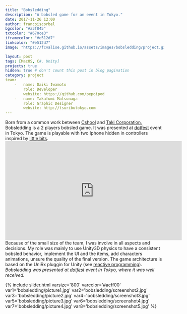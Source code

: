 ```yaml
---
title: "Bobsledding"
description: "A bobsled game for an event in Tokyo."
date: 2017-11-26 12:00
author: francoiscorbel
bgcolor: "#a3f845"
txtcolor: "#670ce3"
iframecolor: "#e512d7"
linkcolor: "#e512d7"
image: "https://fcvalise.github.io/assets/images/bobsledding/project.gif"

layout: post
tags: [MacOS, C#, Unity]
projects: true
hidden: true # don't count this post in blog pagination
category: project
team:
    -   name: Daiki Iwamoto
        role: Developer
        website: https://github.com/pepoipod
    -   name: Takafumi Matsunaga
        role: Graphic Designer
        website: http://tsuributokyo.com
---
```

<div class="text justify general-margin">
Born from a common work between <a alt="http://cshool.jp" href="http://cshool.jp" target="_blank">Cshool</a> and <a alt="http://taki.co.jp" href="http://taki.co.jp" target="_blank">Taki Corporation</a>, Bobsledding is a 2 players bobsled game.
It was presented at <a alt="http://www.dotfes.jp" href="http://www.dotfes.jp" target="_blank">dotfest</a> event in Tokyo.
The game is playable with two Iphone hidden in controllers inspired by <a alt="http://littlebits.cc" href="http://littlebits.cc/" target="_blank">little bits</a>.
</div>

<div class="video general-margin">
    <iframe width="560px" height="315px" src="https://www.youtube.com/embed/YmsvSfXqlHE?modestbranding=1&autohide=1&showinfo=0&controls=0&rel=0" frameborder="0" allowfullscreen></iframe>
</div>

<div class="text justify general-margin">
Because of the small size of the team, I was involve in all aspects and decisions. My role was mainly to use Unity3D physics to have a consistent bobsled behavior,
implement the UI and the items, add characters animations, unsure the quality of the final version.
The game architecture is based on the UniRx pluggin for Unity (see <a alt="https://en.wikipedia.org/wiki/Reactive_programming" href="https://en.wikipedia.org/wiki/Reactive_programming" target="_blank">reactive programming</a>).
</div>

<div class="text general-margin"><i>
Bobsledding was presented at <a alt="http://www.dotfes.jp" href="http://www.dotfes.jp" target="_blank">dotfest</a> event in Tokyo, where it was well received.
</i></div>

{% include slider.html varsize='800' varcolor='#acff00' var1='bobsledding/picture1.jpg' var2='bobsledding/screenshot2.jpg' var3='bobsledding/picture2.jpg' var4='bobsledding/screenshot3.jpg' var5='bobsledding/picture3.jpg' var6='bobsledding/screenshot4.jpg' var7='bobsledding/picture4.jpg' var8='bobsledding/screenshot5.jpg' %}

